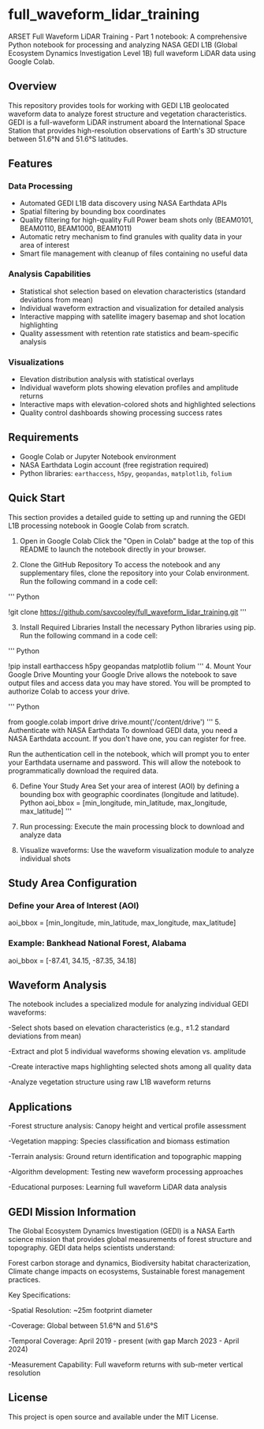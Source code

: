 # full_waveform_lidar_training
ARSET Full Waveform LiDAR Training - Part 1 notebook: 
A comprehensive Python notebook for processing and analyzing NASA GEDI L1B (Global Ecosystem Dynamics Investigation Level 1B) full waveform LiDAR data using Google Colab.

## Overview

This repository provides tools for working with GEDI L1B geolocated waveform data to analyze forest structure and vegetation characteristics. GEDI is a full-waveform LiDAR instrument aboard the International Space Station that provides high-resolution observations of Earth's 3D structure between 51.6°N and 51.6°S latitudes.

## Features

### Data Processing
- Automated GEDI L1B data discovery using NASA Earthdata APIs
- Spatial filtering by bounding box coordinates
- Quality filtering for high-quality Full Power beam shots only (BEAM0101, BEAM0110, BEAM1000, BEAM1011)
- Automatic retry mechanism to find granules with quality data in your area of interest
- Smart file management with cleanup of files containing no useful data

### Analysis Capabilities
- Statistical shot selection based on elevation characteristics (standard deviations from mean)
- Individual waveform extraction and visualization for detailed analysis
- Interactive mapping with satellite imagery basemap and shot location highlighting
- Quality assessment with retention rate statistics and beam-specific analysis

### Visualizations
- Elevation distribution analysis with statistical overlays
- Individual waveform plots showing elevation profiles and amplitude returns
- Interactive maps with elevation-colored shots and highlighted selections
- Quality control dashboards showing processing success rates

## Requirements

- Google Colab or Jupyter Notebook environment
- NASA Earthdata Login account (free registration required)
- Python libraries: `earthaccess`, `h5py`, `geopandas`, `matplotlib`, `folium`

## Quick Start
This section provides a detailed guide to setting up and running the GEDI L1B processing notebook in Google Colab from scratch.

1. Open in Google Colab
Click the "Open in Colab" badge at the top of this README to launch the notebook directly in your browser.

2. Clone the GitHub Repository
To access the notebook and any supplementary files, clone the repository into your Colab environment. Run the following command in a code cell:

'''
Python

!git clone https://github.com/savcooley/full_waveform_lidar_training.git
'''

3. Install Required Libraries
Install the necessary Python libraries using pip. Run the following command in a code cell:

'''
Python

!pip install earthaccess h5py geopandas matplotlib folium
'''
4. Mount Your Google Drive
Mounting your Google Drive allows the notebook to save output files and access data you may have stored. You will be prompted to authorize Colab to access your drive.

'''
Python

from google.colab import drive
drive.mount('/content/drive')
'''
5. Authenticate with NASA Earthdata
To download GEDI data, you need a NASA Earthdata account. If you don't have one, you can register for free.

Run the authentication cell in the notebook, which will prompt you to enter your Earthdata username and password. This will allow the notebook to programmatically download the required data.

6. Define Your Study Area
Set your area of interest (AOI) by defining a bounding box with geographic coordinates (longitude and latitude).
Python
aoi_bbox = [min_longitude, min_latitude, max_longitude, max_latitude]
'''
6. Run processing: Execute the main processing block to download and analyze data

7. Visualize waveforms: Use the waveform visualization module to analyze individual shots

## Study Area Configuration

### Define your Area of Interest (AOI)
aoi_bbox = [min_longitude, min_latitude, max_longitude, max_latitude]

### Example: Bankhead National Forest, Alabama
aoi_bbox = [-87.41, 34.15, -87.35, 34.18]

## Waveform Analysis
The notebook includes a specialized module for analyzing individual GEDI waveforms:

-Select shots based on elevation characteristics (e.g., ±1.2 standard deviations from mean)

-Extract and plot 5 individual waveforms showing elevation vs. amplitude

-Create interactive maps highlighting selected shots among all quality data

-Analyze vegetation structure using raw L1B waveform returns

## Applications

-Forest structure analysis: Canopy height and vertical profile assessment

-Vegetation mapping: Species classification and biomass estimation

-Terrain analysis: Ground return identification and topographic mapping

-Algorithm development: Testing new waveform processing approaches

-Educational purposes: Learning full waveform LiDAR data analysis

## GEDI Mission Information
The Global Ecosystem Dynamics Investigation (GEDI) is a NASA Earth science mission that provides global measurements of forest structure and topography. GEDI data helps scientists understand:

Forest carbon storage and dynamics,
Biodiversity habitat characterization,
Climate change impacts on ecosystems,
Sustainable forest management practices.

Key Specifications:

-Spatial Resolution: ~25m footprint diameter

-Coverage: Global between 51.6°N and 51.6°S

-Temporal Coverage: April 2019 - present (with gap March 2023 - April 2024)

-Measurement Capability: Full waveform returns with sub-meter vertical resolution

## License
This project is open source and available under the MIT License.
